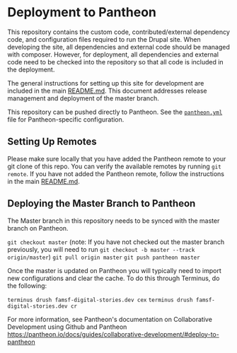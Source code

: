 # Deployment to Pantheon

This repository contains the custom code, contributed/external dependency code, and configuration files required to run the Drupal site. When developing the site, all dependencies and external code should be managed with composer. However, for deployment, all dependencies and external code need to be checked into the repository so that all code is included in the deployment.

The general instructions for setting up this site for development are included in the main [README.md](../README.md). This document addresses release management and deployment of the master branch.

This repository can be pushed directly to Pantheon. See the [`pantheon.yml`](../pantheon.yml) file for Pantheon-specific configuration.

## Setting Up Remotes

Please make sure locally that you have added the Pantheon remote to your git clone of this repo. You can verify the available remotes by running `git remote`. If you have not added the Pantheon remote, follow the instructions in the main [README.md](../README.md).

## Deploying the Master Branch to Pantheon

The Master branch in this repository needs to be synced with the master branch on Pantheon.

`git checkout master` (note: If you have not checked out the master branch previously, you will need to run `git checkout -b master --track origin/master`)
`git pull origin master`
`git push pantheon master`

Once the master is updated on Pantheon you will typically need to import new configurations and clear the cache. To do this through Terminus, do the following:

`terminus drush famsf-digital-stories.dev cex`
`terminus drush famsf-digital-stories.dev cr`

For more information, see Pantheon's documentation on Collaborative Development using Github and Pantheon https://pantheon.io/docs/guides/collaborative-development/#deploy-to-pantheon




